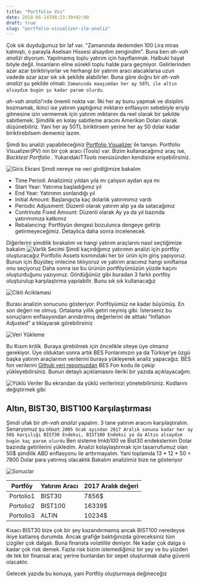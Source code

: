 ```yaml
---
title: "Portfolio Vis"
date: 2018-05-14T08:23:30+02:00
draft: true
slug: "portfolio-visualizer-ile-analiz"
---
```


Çok sık duyduğumuz bir laf var. "Zamanında dedemden 100 Lira miras kalmıştı, o parayla Aselsan Hissesi alsaydım zengindim".
Buna ben *ah-vah analizi* diyorum. Yapılmamış toplu yatırım için hayıflanmak. Halbuki hayat böyle değil. İnsanların eline sürekli toplu halde para geçmiyor. Gelirlerinden azar azar biriktiriyorlar ve herhangi bir yatırım aracı alacaklarsa uzun vadede azar azar sık sık şekilde alabilirler. Buna göre doğru bir *ah-vah analizi* şu şekilde olmalı: `Zamanında maaşımdan her ay 50TL ile altın alsaydım bugün şu kadar param olurdu`.


*ah-vah analizi*'nde  önemli nokta var. İlki her ay bunu yapmak ve disiplini bozmamak, ikinci ise yatırım yaptığımız miktarın enflasyon sebebiyle eriyip gitmesine izin vermemek için yatırım miktarını da reel olarak bir şekilde sabitlemek. Şimdilik en kolay sabitleme aracını Amerikan Doları olarak düşünebiliriz. Yani her ay 50TL biriktirsem yerine her ay 50 dolar kadar biriktirebilsem dememiz lazım.

Şimdi bu analizi yapabileceğiniz [Portfolio Visualizer](https://www.portfoliovisualizer.com/) ile tanışın. Portfolio Visualizer(PV) nin bir çok aracı (Tools) var. Bizim kullanacağımız araç ise, *Backtest Portfolio* . YukarıdakiT*Tools* menüsünden kendisine erişebilirsiniz.

![Giris Ekrani](/img/portviz/giris.png)
Şimdi nereye ne veri girdiğimize bakalım

* Time Period: Analizimiz yıldan yıla mı çalışsın aydan aya mı
* Start Year: Yatırıma başladığımız yıl
* End Year: Yatırımın sonlandığı yıl
* Initial Amount:  Başlangıçta kaç dolarlık yatırımımız vardı
* Periodic Adjusment: Düzenli olarak yatırım alıp ya da satacağımız
 * Contrinute Fixed Amount: Düzenli olarak Ay ya da yıl bazında yatırımımıza katkımız
* Rebalancing: Portföyün dengesi bozulunca dengeye getirip getirmeyeceğimiz. Detaylıca daha sonra incelenecek

Diğerlerini şimdilik bırakalım ve hangi yatırım araçlarını nasıl seçtiğimize bakalım
![Varlik Secimi](/img/portviz/asset-pick.png)
Şimdi kaçırdığımız yatırımın analizi için portföy oluşturacağız
Portfolio Assets kısmındaki her bir ürün için giriş yapıyoruz. Bunun için Büyüteç imlecine tıklıyoruz ve yatırım aracımız hangi sınıftansa onu seçiyoruz
Daha sonra ise bu ürünün portföyümüzün yüzde kaçını oluşturduğunu yazıyoruz.
Gördüğünüz gibi buradan 3 farklı portföy oluşturulup karşılaştırma yapılabilir. Bunu sık sık kullanacağız

![Cikti Aciklamasi](/img/portviz/output-modes.png)

Burası analizin sonucunu gösteriyor. Portföyümüz ne kadar büyümüş. En son değeri ne olmuş. Ortalama yıllık getiri neymiş gibi.
İsterseniz bu sonuçların enflasyondan arındırılmış değerlerini de alttaki "Inflation Adjusted" a tıklayarak görebilirsiniz

![Veri Yükleme](/img/portviz/asset-import.png)

Bu Kısım kritik. Buraya girebilmek için öncelikle siteye üye olmanız gerekiyor.
Üye olduktan sonra artık BES Fonlarımızın ya da Türkiye'ye özgü başka yatırım araçlarının verilerini buraya yükleyerek analiz yapacağız. BES fon verilerini  [Github veri repomuzdan](https://github.com/KenardaPara/veriler) BES Fon kodu ile çekip yükleyebilirsiniz.
Bunun detaylı açıklamasını ileriki bir yazıda açıklayacağım.


![Yüklü Veriler](/img/portviz/saved-model.png)
Bu ekrandan da yüklü verilerinizi yönetebilirsiniz. Kodlarını değiştirmek gibi


## Altın, BIST30, BIST100 Karşılaştırması

Şimdi ufak bir *ah-vah analizi* yapalım. 3 tane yatırım aracını karşılaştıralım. Senaryomuz şu olsun:
`2005 Ocak ayından 2017 Aralık sonuna kadar her ay 50$ karşılığı BIST30 Endeksi, BIST100 Endeksi ya da Altın alsaydım bugün kaç param olurdu`
Ben sisteme Imkb100 ve Bist30 endekslerinin Dolar bazında getirilerini yükledim. Analizi kolaylaştırmak için tasarrufumuz olan 50$ şimdilik ABD enflasyonu ile arttırmayalım. Yani toplamda 13 * 12 * 50 = 7800 Dolar para yatırmış olacaktık
Bakalım analizimiz bize ne gösteriyor

![Sonuclar](/img/portviz/sonuc.png)


Portföy | Yatırım Aracı | 2017 Aralık değeri
-----------|-----|----
Portolio1 | BIST30 | 7856$
Portolio2 | BIST100 | 16339$
Portolio3 | ALTIN | 10234$


Kısacı BIST30 bize çok bir şey kazandırmamış ancak BIST100 neredeyse ikiye katlamış durumda. Ancak grafiğe baktığınızda göreceksiniz tüm çizgiler çok dalgalı. Buna finansta *volatilite* deniyor. Ne kadar çok dalga o kadar çok risk demek. Fazla risk bizim istemediğimiz bir şey ve bu yüzden de tek bir finansal araç yerine bunlardan bir sepet oluşturmak daha güvenli olacaktır.

Gelecek yazıda bu konuya, yani Portföy oluşturmaya değineceğiz
